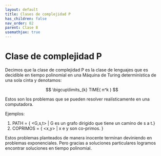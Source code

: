 ```yaml
---
layout: default
title: Clases de complejidad P
has_children: false
nav_order: 82
parent: Clase 8
usemathjax: true
---
```

# Clase de complejidad P

Decimos que la clase de complejidad P es la clase de lenguajes que es decidible en tiempo polinomial en una Máquina de Turing determinística de una sola cinta y denotamos:

$$ \bigcup\limits_{k} TIME( n^k ) $$

Estos son los problemas que se pueden resolver realísticamente en una computadora.

Ejemplos:

1. PATH = { <G,s,t> \| G es un grafo dirigido que tiene un camino de s a t.}
2. COPRIMOS = { <x,y> \| x e y son co-primos. }

Estos problemas planteados de manera inocente terminan deviniendo en problemas exponenciales. Pero gracias a soluciones particulares logramos encontrar soluciones en tiempo polinomial. 